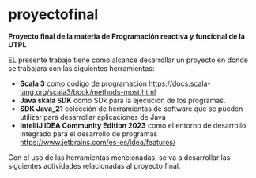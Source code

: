 # proyectofinal
**Proyecto final de la materia de Programación reactiva y funcional de la UTPL**

EL presente trabajo tiene como alcance desarrollar un proyecto en donde se trabajara con las siguientes herramientas:
- **Scala 3** como código de programación https://docs.scala-lang.org/scala3/book/methods-most.html
- **Java skala SDK** como SDk para la ejecución de los programas.
- **SDK Java_21** colección de herramientas de software que se pueden utilizar para desarrollar aplicaciones de Java
- **IntelliJ IDEA Community Edition 2023** como el entorno de desarrollo integrado para el desarrollo de programas https://www.jetbrains.com/es-es/idea/features/

Con el uso de las herramientas mencionadas, se va a desarrollar las siguientes actividades relacionadas al proyecto final.
